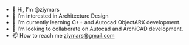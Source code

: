 - 👋 Hi, I’m @zjymars
- 👀 I’m interested in Architecture Design 
- 🌱 I’m currently learning C++ and Autocad ObjectARX development.
- 💞️ I’m looking to collaborate on Autocad and ArchiCAD development.
- 📫 How to reach me zjymars@gmail.com

<!---
zjymars/zjymars is a ✨ special ✨ repository because its `README.md` (this file) appears on your GitHub profile.
You can click the Preview link to take a look at your changes.
--->
